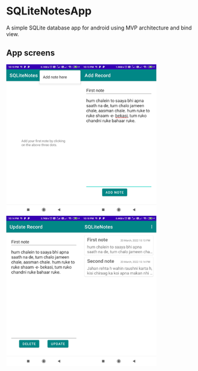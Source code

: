 # SQLiteNotesApp
A simple SQLite database app for android using MVP architecture and bind view.

## App screens

<img src="https://github.com/divyanshuverma72/SQLiteNotesApp/blob/master/Screenshot_2022-03-20-22-10-32-318_com.example.sqlitenotesapp.jpg" width=200 align=left>
<img src="https://github.com/divyanshuverma72/SQLiteNotesApp/blob/master/Screenshot_2022-03-20-22-13-13-435_com.example.sqlitenotesapp.jpg" width=200align=left>
<img src="https://github.com/divyanshuverma72/SQLiteNotesApp/blob/master/Screenshot_2022-03-20-22-14-46-958_com.example.sqlitenotesapp.jpg" width=200 align=left>
<img src="https://github.com/divyanshuverma72/SQLiteNotesApp/blob/master/Screenshot_2022-03-20-22-18-48-147_com.example.sqlitenotesapp.jpg" width=200align=left>

